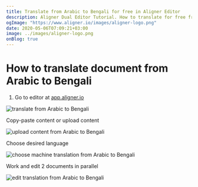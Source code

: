 ```yaml
---
title: Translate from Arabic to Bengali for free in Aligner Editor
description: Aligner Dual Editor Tutorial. How to translate for free from Arabic to Bengali. Aligner is multilingual document management platform. 
ogImage: "https://www.aligner.io/images/aligner-logo.png"
date: 2020-05-06T07:09:21+03:00
image: ../images/aligner-logo.png
onBlog: true
---
```


# How to translate document from Arabic to Bengali

1. Go to editor at [app.aligner.io](https://app.aligner.io "Aligner App web page")

![translate from Arabic to Bengali](../aligner-blank-editor.png "translate from Arabic to Bengali")

Copy-paste content or upload content

![upload content from Arabic to Bengali](../aligner-uploaded-document.png "upload content from Arabic to Bengali")

Choose desired language

![choose machine translation from Arabic to Bengali](../aligner-language-dropdown.png "choose machine translation from Arabic to Bengali")

Work and edit 2 documents in parallel

![edit translation from Arabic to Bengali](../aligner-double-sitded-editor.png "edit translation from Arabic to Bengali")

